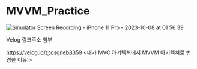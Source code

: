 # MVVM_Practice


![Simulator Screen Recording - iPhone 11 Pro - 2023-10-08 at 01 56 39](https://github.com/GodSamble/MVVM_Practice/assets/105866831/992b2ec4-aff9-4a4e-b364-527723acbcc1)

Velog 링크주소 첨부

https://velog.io/@osgneb8359
<내가 MVC 아키텍쳐에서 MVVM 아키텍쳐로 변경한 이유!>
